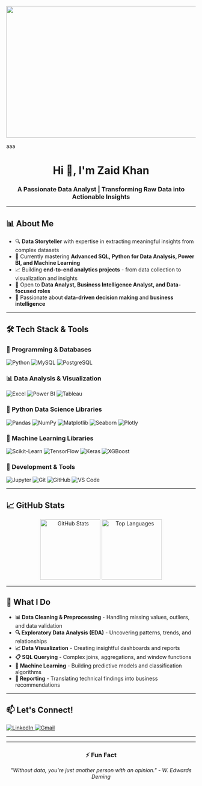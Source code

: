 <!-- Banner Image -->
<p align="center">
  <img src="https://i.postimg.cc/KjfdBbYf/deng-xiang-WXQm-NTK0-U-unsplash.jpg" alt="Banner" width="1100" height="350"/>
</p>
aaa
<h1 align="center">Hi 👋, I'm Zaid Khan</h1>
<h3 align="center">A Passionate Data Analyst | Transforming Raw Data into Actionable Insights</h3>

---

## 📊 About Me
- 🔍 **Data Storyteller** with expertise in extracting meaningful insights from complex datasets
- 🌱 Currently mastering **Advanced SQL, Python for Data Analysis, Power BI, and Machine Learning**
- 📈 Building **end-to-end analytics projects** - from data collection to visualization and insights
- 💼 Open to **Data Analyst, Business Intelligence Analyst, and Data-focused roles**
- 🎯 Passionate about **data-driven decision making** and **business intelligence**

---

## 🛠️ Tech Stack & Tools

### 📝 Programming & Databases
<p align="left">
  <img src="https://img.shields.io/badge/Python-3776AB?style=for-the-badge&logo=python&logoColor=white" alt="Python"/>
  <img src="https://img.shields.io/badge/MySQL-00000F?style=for-the-badge&logo=mysql&logoColor=white" alt="MySQL"/>
  <img src="https://img.shields.io/badge/PostgreSQL-316192?style=for-the-badge&logo=postgresql&logoColor=white" alt="PostgreSQL"/>
</p>

### 📊 Data Analysis & Visualization
<p align="left">
  <img src="https://img.shields.io/badge/Microsoft_Excel-217346?style=for-the-badge&logo=microsoft-excel&logoColor=white" alt="Excel"/>
  <img src="https://img.shields.io/badge/PowerBI-F2C811?style=for-the-badge&logo=Power%20BI&logoColor=white" alt="Power BI"/>
  <img src="https://img.shields.io/badge/Tableau-E97627?style=for-the-badge&logo=Tableau&logoColor=white" alt="Tableau"/>
</p>

### 🐍 Python Data Science Libraries
<p align="left">
  <img src="https://img.shields.io/badge/Pandas-150458?style=for-the-badge&logo=pandas&logoColor=white" alt="Pandas"/>
  <img src="https://img.shields.io/badge/NumPy-013243?style=for-the-badge&logo=numpy&logoColor=white" alt="NumPy"/>
  <img src="https://img.shields.io/badge/Matplotlib-11557c?style=for-the-badge&logo=python&logoColor=white" alt="Matplotlib"/>
  <img src="https://img.shields.io/badge/Seaborn-3776AB?style=for-the-badge&logo=python&logoColor=white" alt="Seaborn"/>
  <img src="https://img.shields.io/badge/Plotly-3F4F75?style=for-the-badge&logo=plotly&logoColor=white" alt="Plotly"/>
</p>

### 🤖 Machine Learning Libraries
<p align="left">
  <img src="https://img.shields.io/badge/Scikit_Learn-F7931E?style=for-the-badge&logo=scikit-learn&logoColor=white" alt="Scikit-Learn"/>
  <img src="https://img.shields.io/badge/TensorFlow-FF6F00?style=for-the-badge&logo=tensorflow&logoColor=white" alt="TensorFlow"/>
  <img src="https://img.shields.io/badge/Keras-D00000?style=for-the-badge&logo=Keras&logoColor=white" alt="Keras"/>
  <img src="https://img.shields.io/badge/XGBoost-3776AB?style=for-the-badge&logo=python&logoColor=white" alt="XGBoost"/>
</p>

### 🔧 Development & Tools
<p align="left">
  <img src="https://img.shields.io/badge/Jupyter-F37626?style=for-the-badge&logo=Jupyter&logoColor=white" alt="Jupyter"/>
  <img src="https://img.shields.io/badge/Git-F05032?style=for-the-badge&logo=git&logoColor=white" alt="Git"/>
  <img src="https://img.shields.io/badge/GitHub-100000?style=for-the-badge&logo=github&logoColor=white" alt="GitHub"/>
  <img src="https://img.shields.io/badge/VS_Code-007ACC?style=for-the-badge&logo=visual-studio-code&logoColor=white" alt="VS Code"/>
</p>

---

## 📈 GitHub Stats
<p align="center">
  <img src="https://github-readme-stats.vercel.app/api?username=Coolbuddy145&show_icons=true&theme=radical" alt="GitHub Stats" height="160"/>
  <img src="https://github-readme-stats.vercel.app/api/top-langs/?username=Coolbuddy145&layout=compact&theme=radical" alt="Top Languages" height="160"/>
</p>

---

## 🎯 What I Do
- **📊 Data Cleaning & Preprocessing** - Handling missing values, outliers, and data validation
- **🔍 Exploratory Data Analysis (EDA)** - Uncovering patterns, trends, and relationships
- **📈 Data Visualization** - Creating insightful dashboards and reports
- **📋 SQL Querying** - Complex joins, aggregations, and window functions
- **🤖 Machine Learning** - Building predictive models and classification algorithms
- **📝 Reporting** - Translating technical findings into business recommendations

---

## 📫 Let's Connect!
<p align="left">
  <a href="https://www.linkedin.com/in/zaid-khan-164239261/" target="_blank">
    <img src="https://img.shields.io/badge/LinkedIn-0077B5?style=for-the-badge&logo=linkedin&logoColor=white" alt="LinkedIn"/>
  </a>
  <a href="mailto:your-email@example.com">
    <img src="https://img.shields.io/badge/Gmail-D14836?style=for-the-badge&logo=gmail&logoColor=white" alt="Gmail"/>
  </a>
</p>

---

---

<div align="center">
  
### ⚡ Fun Fact
*"Without data, you're just another person with an opinion." - W. Edwards Deming*

</div>
